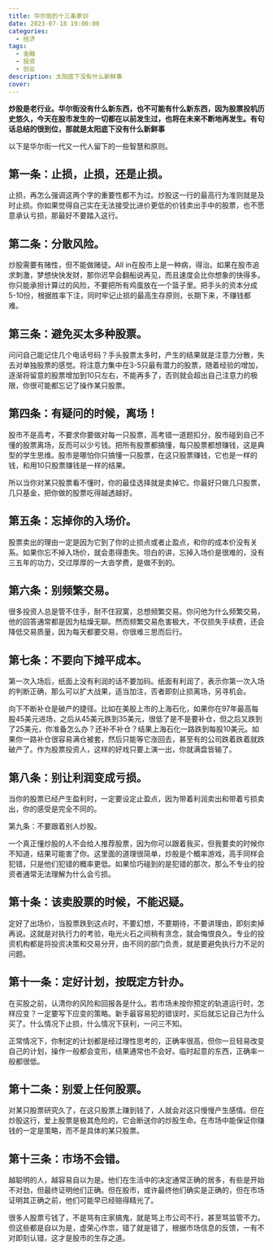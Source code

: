 ```yaml
---
title: 华尔街的十三条家训
date: 2023-07-18 19:00:00
categories:
  - 经济
tags:
  - 金融
  - 投资
  - 创业
description: 太阳底下没有什么新鲜事
cover: 
---
```


**炒股是老行业。**华尔街没有什么新东西，也不可能有什么新东西，因为股票投机历史悠久，今天在股市发生的一切都在以前发生过，也将在未来不断地再发生。有句话总结的很到位，那就是**太阳底下没有什么新鲜事**

以下是华尔街一代又一代人留下的一些智慧和原则。

## 第一条：止损，止损，还是止损。

止损，再怎么强调这两个字的重要性都不为过。炒股这一行的最高行为准则就是及时止损。你如果觉得自己实在无法接受比进价更低的价钱卖出手中的股票，也不愿意承认亏损，那最好不要踏入这行。

## 第二条：分散风险。

炒股需要有赌性，但不能做赌徒。All in在股市上是一种病，得治。如果在股市追求刺激，梦想快快发财，那你迟早会翻船说再见，而且速度会比你想象的快得多。你只能承担计算过的风险，不要把所有鸡蛋放在一个篮子里。把手头的资本分成5-10份，根据胜率下注，同时牢记止损的最高生存原则，长期下来，不赚钱都难。

## 第三条：避免买太多种股票。

问问自己能记住几个电话号码？手头股票太多时，产生的结果就是注意力分散，失去对单独股票的感觉。将注意力集中在3-5只最有潜力的股票，随着经验的增加，逐渐将留意的股票增加到10只左右，不能再多了，否则就会超出自己注意力的极限，你很可能都忘记了操作某只股票。

## 第四条：有疑问的时候，离场！

股市不是高考，不要求你要做对每一只股票，高考错一道题扣分，股市碰到自己不懂的股票离场，反而可以少亏钱。把所有股票都搞懂，每只股票都想赚钱，这是典型的学生思维。股市是哪怕你只搞懂一只股票，在这只股票赚钱，它也是一样的钱，和用10只股票赚钱是一样的结果。

所以当你对某只股票看不懂时，你的最佳选择就是卖掉它。你最好只做几只股票，几只基金，把你做的股票吃得越透越好。

## 第五条：忘掉你的入场价。

股票卖出的理由一定是因为它到了你的止损点或者止盈点，和你的成本价没有关系。如果你忘不掉入场价，就会患得患失。坦白的讲，忘掉入场价是很难的，没有三五年的功力，交过厚厚的一大沓学费，是做不到的。

## 第六条：别频繁交易。

很多投资人总是管不住手，耐不住寂寞，总想频繁交易。你问他为什么频繁交易，他的回答通常都是因为枯燥无聊。然而频繁交易危害极大，不仅损失手续费，还会降低交易质量，因为每天都要交易，你很难三思而后行。

## 第七条：不要向下摊平成本。       

第一次入场后，纸面上没有利润的话不要加码。纸面有利润了，表示你第一次入场的判断正确，那么可以扩大战果，适当加注，否者即刻止损离场，另寻机会。

向下不断补仓是破产的捷径。比如在美股上市的上海石化，如果你在97年最高每股45美元进场，之后从45美元跌到35美元，很低了是不是要补仓，但之后又跌到了25美元，你准备怎么办？还补不补仓？结果上海石化一路跌到每股10美元。如果你一路补仓很容易满仓被套，然后只能等它涨回去，甚至有的公司跌着跌着就跌破产了。作为股票投资人，这样的好戏只要上演一出，你就满盘皆输了。

## 第八条：别让利润变成亏损。

当你的股票已经产生盈利时，一定要设定止盈点，因为带着利润卖出和带着亏损卖出，你的感受是完全不同的。

第九条：不要跟着别人炒股。

一个真正懂炒股的人不会给人推荐股票，因为你可以跟着我买，但我要卖的时候你不知道，结果可能害了你。这里面的道理很简单，炒股是个概率游戏，高手同样会犯错，只是他们犯错的概率更低。如果恰巧碰到的是犯错的那次，那么不专业的投资者通常无法理解为什么会亏损。

## 第十条：该卖股票的时候，不能迟疑。

定好了出场价，当股票跌到这点时，不要幻想，不要期待，不要讲理由，即刻卖掉再说。这就是对执行力的考验，电光火石之间稍有贪念，就会悔恨良久。专业的投资机构都是将投资决策和交易分开，由不同的部门负责，就是要避免执行力不足的问题。

## 第十一条：定好计划，按既定方针办。

在买股之前，认清你的风险和回报各是什么。若市场未按你预定的轨道运行时，怎样应变？一定要写下应变的策略。新手最容易犯的错误时，买后就忘记自己为什么买了。什么情况下止损，什么情况下获利，一问三不知。

正常情况下，你制定的计划都是经过理性思考的，正确率很高，但你一旦轻易改变自己的计划，操作一般都会变形，结果通常也不会好。临时起意的东西，正确率一般都很低。

## 第十二条：别爱上任何股票。

对某只股票研究久了，在这只股票上赚到钱了，人就会对这只慢慢产生感情。但在炒股这行，爱上股票是极其危险的，它会断送你的炒股生命。在市场中能保证你赚钱的一定是策略，而不是具体的某只股票。

## 第十三条：市场不会错。

越聪明的人，越容易自以为是。他们在生活中的决定通常正确的居多，有些是开始不对劲，但最终证明他们正确。但在股市，或许最终他们确实是正确的，但在市场证明其正确之前，他们可能早已经赔得精光了。

很多人股票亏钱了，不是骂有庄家搞鬼，就是骂上市公司不行，甚至骂监管不力。但这些都是自以为是，虚荣心作祟，错了就是错了，根据市场信息的反馈，一有不对即刻认错，这才是股市的生存之道。

